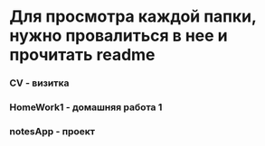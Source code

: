 # Для просмотра каждой папки, нужно провалиться в нее и прочитать readme
### CV - визитка
### HomeWork1 - домашняя работа 1
### notesApp - проект

